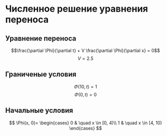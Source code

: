 # Численное решение уравнения переноса
## Уравнение переноса
  $$\frac{\partial \Phi}{\partial t} + V \frac{\partial \Phi}{\partial x} = 0$$
  $$ V = 2.5 $$
## Граниченые условия
  $$\Phi(10, t) = 1$$
  $$\Phi(0, t) = 0$$
## Начальные условия
$$
\Phi(x, 0)=
\begin{cases}
0 & \quad x \in [0, 4)\\ 
1 & \quad x \in [4, 10)
\end{cases}
$$
